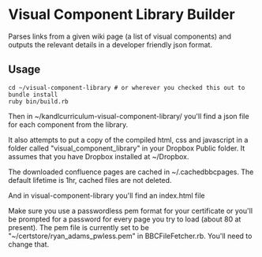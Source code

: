 Visual Component Library Builder
==========

Parses links from a given wiki page (a list of visual components) and outputs the relevant details in a developer friendly json format.

Usage
-----
    cd ~/visual-component-library # or wherever you checked this out to
	bundle install
    ruby bin/build.rb

Then in ~/kandlcurriculum-visual-component-library/ you'll find a json file for each component from the library.

It also attempts to put a copy of the compiled html, css and javascript in a folder called "visual_component_library" in your Dropbox Public folder. It assumes that you have Dropbox installed at ~/Dropbox.                    

The downloaded confluence pages are cached in ~/.cachedbbcpages. The default lifetime is 1hr, cached files are not deleted.

And in visual-component-library you'll find an index.html file

Make sure you use a passwordless pem format for your certificate or you'll be prompted for a password for every page you try to load (about 80 at present). The pem file is currently set to be "~/certstore/ryan\_adams\_pwless.pem" in BBCFileFetcher.rb. You'll need to change that.